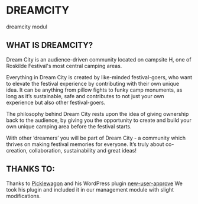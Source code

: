 # DREAMCITY
dreamcity modul


## WHAT IS DREAMCITY?
Dream City is an audience-driven community located on campsite H, one of Roskilde Festival's most central camping areas.

Everything in Dream City is created by like-minded festival-goers, who want to elevate the festival experience by contributing with their own unique idea. It can be anything from pillow fights to funky camp monuments, as long as it’s sustainable, safe and contributes to not just your own experience but also other festival-goers.

The philosophy behind Dream City rests upon the idea of giving ownership back to the audience, by giving you the opportunity to create and build your own unique camping area before the festival starts.

With other ‘dreamers’ you will be part of Dream City - a community which thrives on making festival memories for everyone. It’s truly about co-creation, collaboration, sustainability and great ideas!


## THANKS TO:
Thanks to [Picklewagon](https://github.com/picklewagon) and his WordPress plugin [new-user-approve](https://github.com/picklewagon/new-user-approve)
We took his plugin and included it in our management module with slight modifications.

